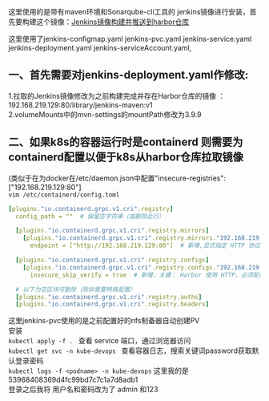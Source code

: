 这里使用的是带有maven环境和Sonarqube-cli工具的 jenkins镜像进行安装，首先要构建这个镜像：[Jenkins镜像构建并推送到harbor仓库](https://github.com/Zorinman/linux-docker-k8s/blob/main/docker/%E9%85%8D%E7%BD%AE%E4%B8%8E%E6%93%8D%E4%BD%9C/Dockerfile%E6%9E%84%E5%BB%BA%E9%95%9C%E5%83%8F.md)  

这里使用了jenkins-configmap.yaml  jenkins-pvc.yaml     jenkins-service.yaml  jenkins-deployment.yaml  jenkins-serviceAccount.yaml,

## 一、首先需要对jenkins-deployment.yaml作修改:  
1.拉取的Jenkins镜像修改为之前构建完成并存在Harbor仓库的镜像 ：192.168.219.129:80/library/jenkins-maven:v1    
2.volumeMounts中的mvn-settings的mountPath修改为3.9.9  

## 二、如果k8s的容器运行时是containerd 则需要为containerd配置以便于k8s从harbor仓库拉取镜像     

(类似于在为docker在/etc/daemon.json中配置"insecure-registries": ["192.168.219.129:80"]  
`vim /etc/containerd/config.toml`  
```yaml
[plugins."io.containerd.grpc.v1.cri".registry]
  config_path = ""  # 保留空字符串（或删除此行）

  [plugins."io.containerd.grpc.v1.cri".registry.mirrors]
    [plugins."io.containerd.grpc.v1.cri".registry.mirrors."192.168.219.129:80"] #新增,仓库地址
      endpoint = ["http://192.168.219.129:80"]  # 新增,显式指定 HTTP 协议

  [plugins."io.containerd.grpc.v1.cri".registry.configs]
    [plugins."io.containerd.grpc.v1.cri".registry.configs."192.168.219.129:80".tls] #新增
      insecure_skip_verify = true  # 新增，关键： Harbor 使用 HTTP，必须配置来跳过TLS证书验证

  # 以下为空区块可删除（除非需要特殊配置）
  [plugins."io.containerd.grpc.v1.cri".registry.auths]
  [plugins."io.containerd.grpc.v1.cri".registry.headers]
```
这里jenkins-pvc使用的是之前配置好的nfs制备器自动创建PV  
安装  
`kubectl apply -f . `
查看 service 端口，通过浏览器访问  
 `kubectl get svc -n kube-devops `
查看容器日志，搜索关键词password获取默认登录密码    
`kubectl logs -f <podname> -n kube-devops`
这里我的是53968408369d4fc99bd7c7c1a7d8adb1   
登录之后我将 用户名和密码改为了 admin 和123  
